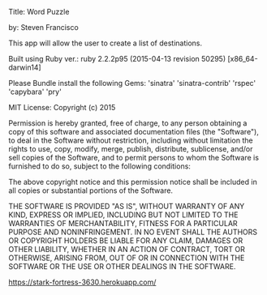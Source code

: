 Title: Word Puzzle

by: Steven Francisco

This app will allow the user to create a list of destinations.

Built using Ruby ver.: ruby 2.2.2p95 (2015-04-13 revision 50295) [x86_64-darwin14]

Please Bundle install the following Gems: 'sinatra' 'sinatra-contrib' 'rspec' 'capybara' 'pry'

MIT License: Copyright (c) 2015

Permission is hereby granted, free of charge, to any person obtaining a copy of this software and associated documentation files (the "Software"), to deal in the Software without restriction, including without limitation the rights to use, copy, modify, merge, publish, distribute, sublicense, and/or sell copies of the Software, and to permit persons to whom the Software is furnished to do so, subject to the following conditions:

The above copyright notice and this permission notice shall be included in all copies or substantial portions of the Software.

THE SOFTWARE IS PROVIDED "AS IS", WITHOUT WARRANTY OF ANY KIND, EXPRESS OR IMPLIED, INCLUDING BUT NOT LIMITED TO THE WARRANTIES OF MERCHANTABILITY, FITNESS FOR A PARTICULAR PURPOSE AND NONINFRINGEMENT. IN NO EVENT SHALL THE AUTHORS OR COPYRIGHT HOLDERS BE LIABLE FOR ANY CLAIM, DAMAGES OR OTHER LIABILITY, WHETHER IN AN ACTION OF CONTRACT, TORT OR OTHERWISE, ARISING FROM, OUT OF OR IN CONNECTION WITH THE SOFTWARE OR THE USE OR OTHER DEALINGS IN THE SOFTWARE.

https://stark-fortress-3630.herokuapp.com/
